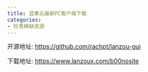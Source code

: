 ```yaml
---
title: 蓝奏云最新PC客户端下载
categories:
- 珍贵稀缺资源
---
```






开源地址: https://github.com/rachpt/lanzou-gui


下载地址: https://www.lanzoux.com/b00nosjte


